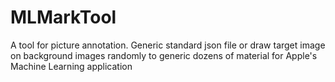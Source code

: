 # MLMarkTool
A tool for picture annotation. Generic standard json file or draw target image on background images randomly to generic dozens of material for Apple's Machine Learning application
